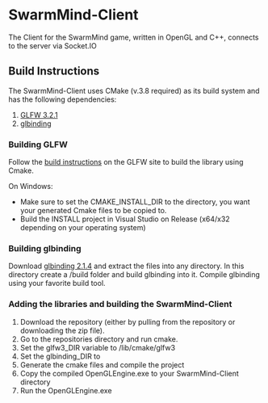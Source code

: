 # SwarmMind-Client
The Client for the SwarmMind game, written in OpenGL and C++, connects to the server via Socket.IO

## Build Instructions
The SwarmMind-Client uses CMake (v.3.8 required) as its build system and has the following dependencies:
1. [GLFW 3.2.1](http://www.glfw.org/)
2. [glbinding](https://github.com/cginternals/glbinding)

### Building GLFW
Follow the [build instructions](http://www.glfw.org/docs/latest/compile_guide.html#compile_generate) on the GLFW site to build the library using Cmake.

On Windows:
* Make sure to set the CMAKE_INSTALL_DIR to the directory, you want your generated Cmake files to be copied to.
* Build the INSTALL project in Visual Studio on Release (x64/x32 depending on your operating system)

### Building glbinding
Download [glbinding 2.1.4](https://github.com/cginternals/glbinding/releases/tag/v2.1.4) and extract the files into any directory.
In this directory create a /build folder and build glbinding into it.
Compile glbinding using your favorite build tool.

### Adding the libraries and building the SwarmMind-Client
1. Download the repository (either by pulling from the repository or downloading the zip file).
2. Go to the repositories directory and run cmake.
3. Set the glfw3_DIR variable to <your-glfw3-install-dir>/lib/cmake/glfw3
4. Set the glbinding_DIR to <your-glbinding-dir>
5. Generate the cmake files and compile the project
6. Copy the compiled OpenGLEngine.exe to your SwarmMind-Client directory
7. Run the OpenGLEngine.exe
